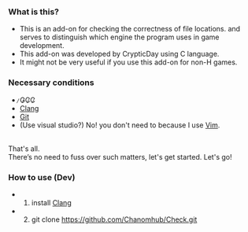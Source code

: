 ### What is this?
- This is an add-on for checking the correctness of file locations. and serves to distinguish which engine the program uses in game development.
- This add-on was developed by CrypticDay using C language.
- It might not be very useful if you use this add-on for non-H games.

### Necessary conditions
-   ̷G̷C̷C̷
-   [Clang](https://github.com/llvm/llvm-project)
-   [Git](https://git-scm.com/)
-   (Use visual studio?) No! you don't need to because I use [Vim](https://www.vim.org/).
<br>
  That's all.
<br>
There’s no need to fuss over such matters, let's get started. Let's go!


### How to use (Dev)
- 1. install [Clang](https://github.com/llvm/llvm-project)
- 2. git clone https://github.com/Chanomhub/Check.git

